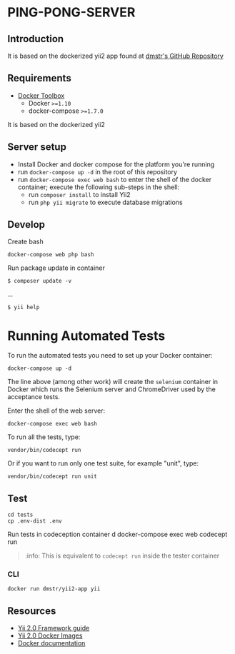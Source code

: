 PING-PONG-SERVER
==========================

## Introduction
It is based on the dockerized yii2
app found at [dmstr's GitHub Repository](https://github.com/dmstr/docker-yii2-app)


## Requirements

- [Docker Toolbox](https://www.docker.com/products/docker-toolbox)
  - Docker `>=1.10`
  - docker-compose `>=1.7.0`


It is based on the dockerized yii2

## Server setup
 - Install Docker and docker compose for the platform you're running
 - run `docker-compose up -d` in the root of this repository
 - run `docker-compose exec web bash` to enter the shell of the docker container; execute the following sub-steps in the shell:
    - run `composer install` to install Yii2
    - run `php yii migrate` to execute database migrations

## Develop

Create bash    
    
    docker-compose web php bash

Run package update in container    
    
    $ composer update -v

...

    $ yii help
    
 # Running Automated Tests
To run the automated tests you need to set up your Docker container:

`docker-compose up -d`

The line above (among other work) will create the `selenium` container in Docker which runs the Selenium server and ChromeDriver used by the acceptance tests.

Enter the shell of the web server:

`docker-compose exec web bash`

To run all the tests, type:

`vendor/bin/codecept run`

Or if you want to run only one test suite, for example "unit", type:

`vendor/bin/codecept run unit`

      
## Test

    cd tests
    cp .env-dist .env

Run tests in codeception container
      d
      docker-compose exec web codecept run
          
> :info: This is equivalent to `codecept run` inside the tester container          
  

### CLI
    
    docker run dmstr/yii2-app yii


## Resources
   
- [Yii 2.0 Framework guide](http://www.yiiframework.com/doc-2.0/guide-index.html)
- [Yii 2.0 Docker Images](https://github.com/yiisoft/yii2-docker)
- [Docker documentation](https://docs.docker.com)

    

